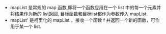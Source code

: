 - mapList 是常规的 map 函数,即将一个函数应用在一个 list 中的每一个元素并将结果作为新的 list返回, 目标函数和目标list都作为参数传入 mapList.
- mapList' 是柯里化的 mapList ，接收一个函数 f 并返回一个新的函数，可作用于某一个 list.